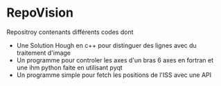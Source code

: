 # RepoVision
Repositroy contenants différents codes dont 
- Une Solution Hough en c++ pour distinguer des lignes avec du traitement d'image
- Un programme pour controler les axes d'un bras 6 axes en fortran et une ihm python faite en utilisant pyqt 
- Un programme simple pour fetch les positions de l'ISS avec une API
